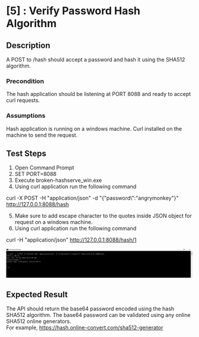 # [5] : Verify Password Hash Algorithm

## Description

A POST to /hash should accept a password and hash it using the SHA512 algorithm.

### Precondition

The hash application should be listening at PORT 8088 and ready to accept curl requests.

### Assumptions

Hash application is running on a windows machine.
Curl installed on the machine to send the request.

## Test Steps

1. Open Command Prompt
2. SET PORT=8088
3. Execute broken-hashserve_win.exe
4. Using curl application run the following command

curl -X POST -H "application/json" -d "{\"password\\":\"angrymonkey\"}" http://127.0.0.1:8088/hash

5. Make sure to add escape character to the quotes inside  JSON object for request on a windows machine. 
6. Using curl application run the following command

curl -H "application/json" http://127.0.0.1:8088/hash/1
 
![Post Hash](hash-post-request.PNG)  

## Expected Result

The API should return the base64 password encoded using the hash SHA512 algorithm.   The base64 password can be validated using any online SHA512 online generators.  
For example, https://hash.online-convert.com/sha512-generator

